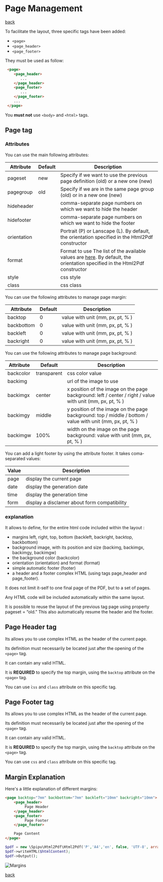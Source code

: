 # Page Management

[back](README.md)

To facilitate the layout, three specific tags have been added:
 
  * `<page>`
  * `<page_header>`
  * `<page_footer>`
  
They must be used as follow:

```html
 <page> 
    <page_header> 
       ...              
    </page_header> 
    <page_footer> 
       ...
    </page_footer> 
    ...
 </page> 
```

You **must not** use `<body>` and `<html>` tags.

## Page tag

### Attributes

You can use the main following attributes:

Attribute| Default | Description
---------|---------|-------------
pageset | new | Specify if we want to use the previous page definition (old) or a new one (new)
pagegroup | old | Specify if we are in the same page group (old) or in a new one (new)
hideheader | | comma-separate page numbers on which we want to hide the header
hidefooter | | comma-separate page numbers on which we want to hide the footer
orientation | | Portrait (P) or Lanscape (L). By default, the orientation specified in the Html2Pdf constructor
format | | Format to use The list of the available values are [here](https://github.com/tecnickcom/TCPDF/blob/master/include/tcpdf_static.php#L2097). By default, the orientation specified in the Html2Pdf constructor
style | | css style
class | | css class

You can use the following attributes to manage page margin:

Attribute| Default | Description
---------|---------|-------------
backtop | 0 | value with unit (mm, px, pt, % )
backbottom | 0 | value with unit (mm, px, pt, % )
backleft | 0 | value with unit (mm, px, pt, % )
backright | 0 | value with unit (mm, px, pt, % )

You can use the following attributes to manage page background:

Attribute| Default | Description
---------|---------|-------------
backcolor | transparent | css color value
backimg | | url of the image to use
backimgx | center | x position of the image on the page background: left / center / right / value with unit (mm, px, pt, % )
backimgy | middle | y position of the image on the page background: top / middle / bottom / value with unit (mm, px, pt, % )
backimgw | 100% | width on the image on the page background: value with unit (mm, px, pt, % )

You can add a light footer by using the attribute footer. It takes coma-separated values:

Value| Description
-----|-------------
page | display the current page
date | display the generation date
time | display the generation time
form | display a disclamer about form compatibility

### explanation

It allows to define, for the entire html code included within the layout :

  * margins left, right, top, bottom (backleft, backright, backtop, backbottom)
  * background image, with its position and size (backimg, backimgx, backimgy, backimgw)
  * the background color (backcolor)
  * orientation (orientation) and format (format)
  * simple automatic footer (footer)
  * a header and a footer complex HTML (using tags page_header and page_footer).

It does not limit it-self to one final page of the PDF, but to a set of pages.

Any HTML code will be included automatically within the same layout.

It is possible to reuse the layout of the previous tag page using property pageset = “old.” This also automatically resume the header and the footer. 

## Page Header tag

Its allows you to use complex HTML as the header of the current page.

Its definition must necessarily be located just after the opening of the `<page>` tag.

It can contain any valid HTML.

It is **REQUIRED** to specify the top margin, using the `backtop` attribute on the `<page>` tag. 

You can use ̀`css` and `class` attribute on this specific tag.

## Page Footer tag

Its allows you to use complex HTML as the header of the current page.

Its definition must necessarily be located just after the opening of the `<page>` tag.

It can contain any valid HTML.

It is **REQUIRED** to specify the top margin, using the `backtop` attribute on the `<page>` tag.

You can use `css` and `class` attribute on this specific tag.

## Margin Explanation

Here's a little explanation of different margins:

```html
<page backtop="7mm" backbottom="7mm" backleft="10mm" backright="10mm"> 
    <page_header> 
         Page Header 
    </page_header> 
    <page_footer> 
         Page Footer 
    </page_footer> 

    Page Content 
</page> 
```

```php
$pdf = new \Spipu\Html2Pdf\Html2Pdf('P','A4','en', false, 'UTF-8', array(mL, mT, mR, mB)); 
$pdf->writeHTML($htmlContent); 
$pdf->Output(); 
```

![Margins](res/margins.jpg "Margins")

[back](README.md)
